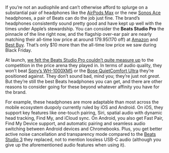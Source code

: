 If you’re not an audiophile and can’t otherwise afford to splurge on a substantial pair of headphones like the [AirPods Max](/22177494/apple-airpods-max-headphones-review-price-features) or the new [Sonos Ace](/24169086/sonos-ace-headphones-review) headphones, a pair of Beats can do the job just fine. The brand’s headphones consistently sound pretty good and have kept up well with the times under Apple’s stewardship. You can consider the **Beats Studio Pro** the pinnacle of the line right now, and the flagship over-ear pair are nearly matching their all-time low price at around $179.95 ($170 off) at [Amazon](https://www.amazon.com/Beats-Studio-Pro-Personalized-Compatibility/dp/B0C8PWSW7T?tag=theverge02-20) and [Best Buy](https://howl.me/ck1uLjXb2yc). That’s only $10 more than the all-time low price we saw during Black Friday.

At launch, [we felt the Beats Studio Pro couldn’t quite measure up](/23799799/beats-studio-pro-review-apple-google-features) to the competition in the price arena they played in. In terms of audio quality, they won’t beat [Sony’s WH-1000XM5](/23067645/sony-wh-1000xm5-noise-canceling-headphones-review) or the [Bose QuietComfort Ultra](/23920591/bose-quietcomfort-ultra-headphones-review) they’re positioned against. They don’t sound bad, mind you; they’re just not *great*. But they’re still the best Beats headphones you can get, and there are other reasons to consider going for these beyond whatever affinity you have for the brand.

For example, these headphones are more adaptable than most across the mobile ecosystem duopoly currently ruled by iOS and Android. On iOS, they support key features like one-touch pairing, Siri, spatial audio with dynamic head tracking, Find My, and iCloud sync. On Android, you also get Fast Pair, Find My Device support, and automatic pairing and seamless audio switching between Android devices and Chromebooks. Plus, you get better active noise cancellation and transparency mode compared to the [Beats Studio 3](/2017/10/25/16542656/beats-studio-3-wireless-headphones-review-noise-canceling) they replaced, not to mention lossless USB-C audio (although you give up the aforementioned audio features when using it).
